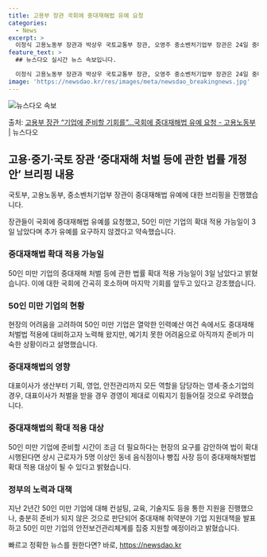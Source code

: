 ```yaml
---
title: 고용부 장관 국회에 중대재해법 유예 요청
categories:
  - News
excerpt: >
  이정식 고용노동부 장관과 박상우 국토교통부 장관, 오영주 중소벤처기업부 장관은 24일 중대재해 처벌 등에 관…
feature_text: >
  ## 뉴스다오 실시간 뉴스 속보입니다.

  이정식 고용노동부 장관과 박상우 국토교통부 장관, 오영주 중소벤처기업부 장관은 24일 중대재해 처벌 등에 관…
image: 'https://newsdao.kr/res/images/meta/newsdao_breakingnews.jpg'
---
```


![뉴스다오 속보](https://newsdao.kr/res/images/meta/newsdao_breakingnews.jpg)

<p>출처: <a href="https://newsdao.kr/3073" rel="dofollow">고용부 장관 “기업에 준비할 기회를”…국회에 중대재해법 유예 요청 - 고용노동부</a> | 뉴스다오</p>

<h2 data-ke-size="size26">고용·중기·국토 장관 ‘중대재해 처벌 등에 관한 법률 개정안’ 브리핑 내용</h2>
국토부, 고용노동부, 중소벤처기업부 장관이 중대재해법 유예에 대한 브리핑을 진행했습니다.

<p data-ke-size="size16">장관들이 국회에 중대재해법 유예를 요청했고, 50인 미만 기업의 확대 적용 가능일이 3일 남았다며 추가 유예를 요구하지 않겠다고 약속했습니다.</p>

<h3><b>중대재해법 확대 적용 가능일</b></h3>
<p data-ke-size="size16">50인 미만 기업의 중대재해 처벌 등에 관한 법률 확대 적용 가능일이 3일 남았다고 밝혔습니다. 이에 대한 국회에 간곡히 호소하며 마지막 기회를 앞두고 있다고 강조했습니다.</p>

<h3><b>50인 미만 기업의 현황</b></h3>
<p data-ke-size="size16">현장의 어려움을 고려하여 50인 미만 기업은 열악한 인력예산 여건 속에서도 중대재해처벌법 적용에 대비하고자 노력해 왔지만, 예기치 못한 어려움으로 아직까지 준비가 미숙한 상황이라고 설명했습니다.</p>

<h3><b>중대재해법의 영향</b></h3>
<p data-ke-size="size16">대표이사가 생산부터 기획, 영업, 안전관리까지 모든 역할을 담당하는 영세·중소기업의 경우, 대표이사가 처벌을 받을 경우 경영이 제대로 이뤄지기 힘들어질 것으로 우려했습니다.</p>

<h3><b>중대재해법의 확대 적용 대상</b></h3>
<p data-ke-size="size16">50인 미만 기업에 준비할 시간이 조금 더 필요하다는 현장의 요구를 감안하여 법이 확대 시행된다면 상시 근로자가 5명 이상인 동네 음식점이나 빵집 사장 등이 중대재해처벌법 확대 적용 대상이 될 수 있다고 밝혔습니다.</p>

<h3><b>정부의 노력과 대책</b></h3>
<p data-ke-size="size16">지난 2년간 50인 미만 기업에 대해 컨설팅, 교육, 기술지도 등을 통한 지원을 진행했으나, 충분히 준비가 되지 않은 것으로 판단되어 중대재해 취약분야 기업 지원대책을 발표하고 50인 미만 기업의 안전보건관리체계를 집중 지원할 예정이라고 밝혔습니다.</p> 

빠르고 정확한 뉴스를 원한다면? 바로, <a href="https://newsdao.kr" rel="dofollow">https://newsdao.kr</a>


    
